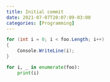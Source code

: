 ```yaml
---
title: Initial commit
date: 2021-07-07T20:07:09-03:00
categories: [Programming]
---
```


```csharp
for (int i = 0; i < foo.Length; i++)
{
    Console.WriteLine(i);
}
```

```python
for i, _ in enumerate(foo):
    print(i)
```